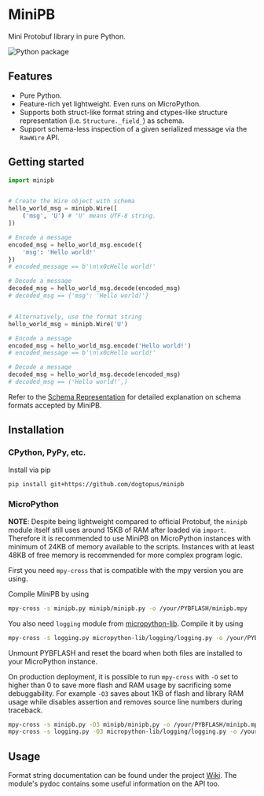 # MiniPB

Mini Protobuf library in pure Python.

![Python package](https://github.com/dogtopus/minipb/workflows/Python%20package/badge.svg)

## Features

- Pure Python.
- Feature-rich yet lightweight. Even runs on MicroPython.
- Supports both struct-like format string and ctypes-like structure representation (i.e. `Structure._field_`) as schema.
- Support schema-less inspection of a given serialized message via the `RawWire` API.

## Getting started

```python
import minipb


# Create the Wire object with schema
hello_world_msg = minipb.Wire([
    ('msg', 'U') # 'U' means UTF-8 string.
])

# Encode a message
encoded_msg = hello_world_msg.encode({
    'msg': 'Hello world!'
})
# encoded_message == b'\n\x0cHello world!'

# Decode a message
decoded_msg = hello_world_msg.decode(encoded_msg)
# decoded_msg == {'msg': 'Hello world!'}


# Alternatively, use the format string
hello_world_msg = minipb.Wire('U')

# Encode a message
encoded_msg = hello_world_msg.encode('Hello world!')
# encoded_message == b'\n\x0cHello world!'

# Decode a message
decoded_msg = hello_world_msg.decode(encoded_msg)
# decoded_msg == ('Hello world!',)
```

Refer to the [Schema Representation][schema] for detailed explanation on schema formats accepted by MiniPB.

## Installation

### CPython, PyPy, etc.

Install via pip

```sh
pip install git+https://github.com/dogtopus/minipb
```

### MicroPython

**NOTE**: Despite being lightweight compared to official Protobuf, the `minipb` module itself still uses around 15KB of RAM after loaded via `import`. Therefore it is recommended to use MiniPB on MicroPython instances with minimum of 24KB of memory available to the scripts. Instances with at least 48KB of free memory is recommended for more complex program logic.

First you need `mpy-cross` that is compatible with the mpy version you are using.

Compile MiniPB by using

```sh
mpy-cross -s minipb.py minipb/minipb.py -o /your/PYBFLASH/minipb.mpy
```

You also need `logging` module from [micropython-lib][mpylib]. Compile it by using

```sh
mpy-cross -s logging.py micropython-lib/logging/logging.py -o /your/PYBFLASH/logging.mpy
```

Unmount PYBFLASH and reset the board when both files are installed to your MicroPython instance.

On production deployment, it is possible to run `mpy-cross` with `-O` set to higher than 0 to save more flash and RAM usage by sacrificing some debuggability. For example `-O3` saves about 1KB of flash and library RAM usage while disables assertion and removes source line numbers during traceback.

```sh
mpy-cross -s minipb.py -O3 minipb/minipb.py -o /your/PYBFLASH/minipb.mpy
mpy-cross -s logging.py -O3 micropython-lib/logging/logging.py -o /your/PYBFLASH/logging.mpy
```

## Usage

Format string documentation can be found under the project [Wiki][wiki]. The module's pydoc contains some useful information on the API too.

[mpylib]: https://github.com/micropython/micropython-lib
[wiki]: https://github.com/dogtopus/minipb/wiki
[schema]: https://github.com/dogtopus/minipb/wiki/Schema-Representations
